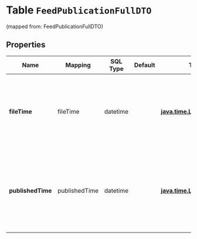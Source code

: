 
# Table `FeedPublicationFullDTO`
(mapped from: FeedPublicationFullDTO)

## Properties
Name | Mapping | SQL Type | Default | Type | Description | Notes
---- | ------- | -------- | ------- | ---- | ----------- | -----
**fileTime** | fileTime | datetime |  | [**java.time.LocalDateTime**](java.time.LocalDateTime.md) | Дата и время, которые магазин указал в прайс-листе.  Формат даты: ISO 8601 со смещением относительно UTC. Например, &#x60;2017-11-21T00:42:42+03:00&#x60;.  |  [optional]
**publishedTime** | publishedTime | datetime |  | [**java.time.LocalDateTime**](java.time.LocalDateTime.md) | Дата и время публикации предложений из прайс-листа на Маркете.  Формат даты: ISO 8601 со смещением относительно UTC. Например, &#x60;2017-11-21T00:42:42+03:00&#x60;.  |  [optional]





